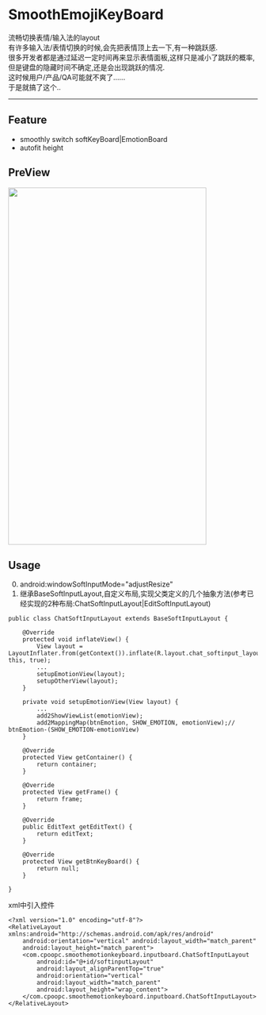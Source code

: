# SmoothEmojiKeyBoard
流畅切换表情/输入法的layout  
有许多输入法/表情切换的时候,会先把表情顶上去一下,有一种跳跃感.  
很多开发者都是通过延迟一定时间再来显示表情面板,这样只是减小了跳跃的概率,  
但是键盘的隐藏时间不确定,还是会出现跳跃的情况.  
这时候用户/产品/QA可能就不爽了......  
于是就搞了这个..
****
## Feature 
* smoothly switch softKeyBoard|EmotionBoard
* autofit height

## PreView
<img width="400" height="720" src="https://github.com/cpoopc/SmoothEmotionKeyBoard/blob/master/preview/keyboard_preview.gif" />

## Usage
0. android:windowSoftInputMode="adjustResize"
1. 继承BaseSoftInputLayout,自定义布局,实现父类定义的几个抽象方法(参考已经实现的2种布局:ChatSoftInputLayout|EditSoftInputLayout)
```
public class ChatSoftInputLayout extends BaseSoftInputLayout {

    @Override
    protected void inflateView() {
        View layout = LayoutInflater.from(getContext()).inflate(R.layout.chat_softinput_layout, this, true);
        ...
        setupEmotionView(layout);
        setupOtherView(layout);
    }

    private void setupEmotionView(View layout) {
        ...
        add2ShowViewList(emotionView);
        add2MappingMap(btnEmotion, SHOW_EMOTION, emotionView);// btnEmotion-(SHOW_EMOTION-emotionView)
    }

    @Override
    protected View getContainer() {
        return container;
    }

    @Override
    protected View getFrame() {
        return frame;
    }

    @Override
    public EditText getEditText() {
        return editText;
    }

    @Override
    protected View getBtnKeyBoard() {
        return null;
    }

}
```
 xml中引入控件
```
<?xml version="1.0" encoding="utf-8"?>
<RelativeLayout xmlns:android="http://schemas.android.com/apk/res/android"
    android:orientation="vertical" android:layout_width="match_parent"
    android:layout_height="match_parent">
    <com.cpoopc.smoothemotionkeyboard.inputboard.ChatSoftInputLayout
        android:id="@+id/softinputLayout"
        android:layout_alignParentTop="true"
        android:orientation="vertical"
        android:layout_width="match_parent"
        android:layout_height="wrap_content">
    </com.cpoopc.smoothemotionkeyboard.inputboard.ChatSoftInputLayout>
</RelativeLayout>
```


